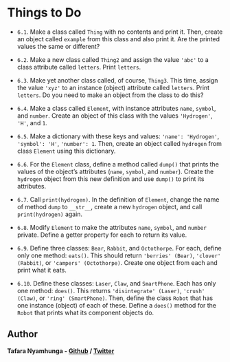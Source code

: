 # Things to Do

- `6.1`. Make a class called `Thing` with no contents and print it. Then, create an object called `example` from this class and also print it. Are the printed values the same or different?

- `6.2`. Make a new class called `Thing2` and assign the value `'abc'` to a class attribute called `letters`. Print `letters`.

- `6.3`. Make yet another class called, of course, `Thing3`. This time, assign the value `'xyz'` to an instance (object) attribute called `letters`. Print `letters`. Do you need to make an object from the class to do this?

- `6.4`. Make a class called `Element`, with instance attributes `name`, `symbol`, and `number`. Create an object of this class with the values `'Hydrogen'`, `'H'`, and `1`.

- `6.5`. Make a dictionary with these keys and values: `'name': 'Hydrogen'`, `'symbol': 'H'`, `'number': 1`. Then, create an object called `hydrogen` from class `Element` using this dictionary.

- `6.6`. For the `Element` class, define a method called `dump()` that prints the values of the object’s attributes (`name`, `symbol`, and `number`). Create the `hydrogen` object from this new definition and use `dump()` to print its attributes.

- `6.7`. Call `print(hydrogen)`. In the definition of `Element`, change the name of method `dump` to `__str__`, create a new `hydrogen` object, and call `print(hydrogen)` again.

- `6.8`. Modify `Element` to make the attributes `name`, `symbol`, and `number` private. Define a getter property for each to return its value.

- `6.9`. Define three classes: `Bear`, `Rabbit`, and `Octothorpe`. For each, define only one method: `eats()`. This should return `'berries' (Bear)`, `'clover' (Rabbit)`, or `'campers' (Octothorpe)`. Create one object from each and print what it eats.

- `6.10`. Define these classes: `Laser`, `Claw`, and `SmartPhone`. Each has only one method: `does()`. This returns `'disintegrate' (Laser)`, `'crush' (Claw)`, or `'ring' (SmartPhone)`. Then, define the class `Robot` that has one instance (object) of each of these. Define a `does()` method for the `Robot` that prints what its component objects do.

## Author

**Tafara Nyamhunga  - [Github](https://github.com/tafara-n) / [Twitter](https://twitter.com/tafaranyamhunga)**
